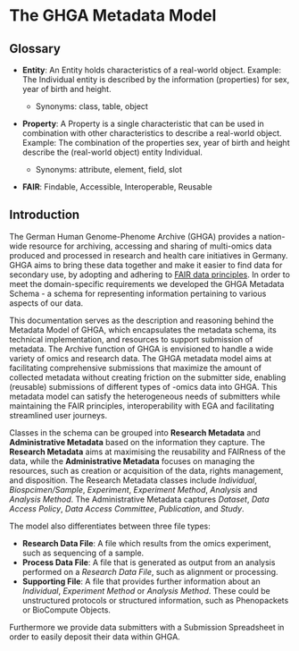 # The GHGA Metadata Model
## **Glossary**
- **Entity**: An Entity holds characteristics of a real-world object. Example: The Individual entity is described by the information (properties) for sex, year of birth and height.

    - Synonyms: class, table, object

- **Property**: A Property is a single characteristic that can be used in combination with other characteristics to describe a real-world object. Example: The combination of the properties sex, year of birth and height describe the (real-world object) entity Individual.

    - Synonyms: attribute, element, field, slot

- **FAIR**: Findable, Accessible, Interoperable, Reusable

## **Introduction**
The German Human Genome-Phenome Archive (GHGA) provides a nation-wide resource for archiving, accessing and sharing of multi-omics data produced and processed in research and health care initiatives in Germany. GHGA aims to bring these data together and make it easier to find data for secondary use, by adopting and adhering to [FAIR data principles](https://doi.org/10.1038/sdata.2016.18). In order to meet the domain-specific requirements we developed the GHGA Metadata Schema - a schema for representing information pertaining to various aspects of our data.

This documentation serves as the description and reasoning behind the Metadata Model of GHGA, which encapsulates the metadata schema, its technical implementation, and resources to support submission of metadata. The Archive function of GHGA is envisioned to handle a wide variety of omics and research data. The GHGA metadata model aims at facilitating  comprehensive submissions that maximize the amount of collected metadata without creating friction on the submitter side, enabling (reusable) submissions of different types of -omics data into GHGA. This metadata model can satisfy the heterogeneous needs of submitters while maintaining the FAIR principles, interoperability with EGA and facilitating streamlined user journeys.

Classes in the schema can be grouped into **Research Metadata** and **Administrative Metadata** based on the information they capture. The **Research Metadata** aims at maximising the reusability and FAIRness of the data, while the **Administrative Metadata** focuses on managing the resources, such as creation or acquisition of the data, rights management, and disposition. The Research Metadata classes include *Individual*, *Biospcimen/Sample*, *Experiment*, *Experiment Method*, *Analysis* and *Analysis Method*. The Administrative Metadata captures *Dataset*, *Data Access Policy*, *Data Access Committee*, *Publication*, and *Study*.  

The model also differentiates between three file types:
- **Research Data File**: A file which results from the omics experiment, such as sequencing of a sample.
- **Process Data File**: A file that is generated as output from an analysis performed on a *Research Data File*, such as alignment or processing.
- **Supporting File**: A file that provides further information about an *Individual*, *Experiment Method* or *Analysis Method*. These could be unstructured protocols or structured information, such as Phenopackets or BioCompute Objects.

Furthermore we provide data submitters with a Submission Spreadsheet in order to easily deposit their data within GHGA.